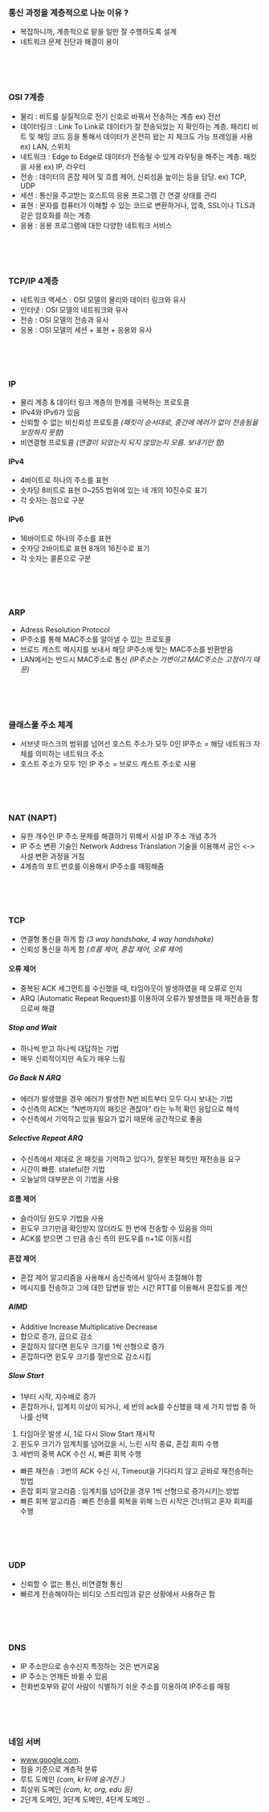 ### 통신 과정을 계층적으로 나눈 이유 ?

- 복잡하니까, 계층적으로 맡을 일만 잘 수행하도록 설계
- 네트워크 문제 진단과 해결이 용이

<br><br><br>

### OSI 7계층

- 물리 : 비트를 실질적으로 전기 신호로 바꿔서 전송하는 계층 ex) 전선
- 데이터링크 : Link To Link로 데이터가 잘 전송되었는 지 확인하는 계층. 패리티 비트 및 해밍 코드 등을 통해서 데이터가 온전히 왔는 지 체크도 가능 프레임을 사용 ex) LAN, 스위치
- 네트워크 : Edge to Edge로 데이터가 전송될 수 있게 라우팅을 해주는 계층. 패킷을 사용 ex) IP, 라우터
- 전송 : 데이터의 혼잡 제어 및 흐름 제어, 신뢰성을 높이는 등을 담당. ex) TCP, UDP
- 세션 : 통신을 주고받는 호스트의 응용 프로그램 간 연결 상태를 관리
- 표현 : 문자를 컴퓨터가 이해할 수 있는 코드로 변환하거나, 압축, SSL이나 TLS과 같은 암호화를 하는 계층
- 응용 : 응용 프로그램에 대한 다양한 네트워크 서비스

<br><br><br>

### TCP/IP 4계층

- 네트워크 액세스 : OSI 모델의 물리와 데이터 링크와 유사
- 인터넷 : OSI 모델의 네트워크와 유사
- 전송 : OSI 모델의 전송과 유사
- 응용 : OSI 모델의 세션 + 표현 + 응용와 유사

<br><br><br>

### IP

- 물리 계층 & 데이터 링크 계층의 한계를 극복하는 프로토콜
- IPv4와 IPv6가 있음
- 신뢰할 수 없는 비신뢰성 프로토콜 _(패킷이 순서대로, 중간에 에러가 없이 전송됨을 보장하지 못함)_
- 비연결형 프로토콜 _(연결이 되었는지 되지 않았는지 모름. 보내기만 함)_

#### IPv4

- 4바이트로 하나의 주소를 표현
- 숫자당 8비트로 표현 0~255 범위에 있는 네 개의 10진수로 표기
- 각 숫자는 점으로 구분

#### IPv6

- 16바이트로 하나의 주소를 표현
- 숫자당 2바이트로 표현 8개의 16진수로 표기
- 각 숫자는 콜론으로 구분

<br><br><br>

### ARP

- Adress Resolution Protocol
- IP주소를 통해 MAC주소를 알아낼 수 있는 프로토콜
- 브로드 캐스트 메시지를 보내서 해당 IP주소에 맞는 MAC주소를 반환받음
- LAN에서는 반드시 MAC주소로 통신 _(IP주소는 가변이고 MAC주소는 고정이기 때문)_

<br><br><br>

### 클래스풀 주소 체계

- 서브넷 마스크의 범위를 넘어선 호스트 주소가 모두 0인 IP주소 = 해당 네트워크 자체를 의미하는 네트워크 주소
- 호스트 주소가 모두 1인 IP 주소 = 브로드 캐스트 주소로 사용

<br><br><br>

### NAT (NAPT)

- 유한 개수인 IP 주소 문제를 해결하기 위해서 사설 IP 주소 개념 추가
- IP 주소 변환 기술인 Network Address Translation 기술을 이용해서 공인 <-> 사설 변환 과정을 거침
- 4계층의 포트 번호를 이용해서 IP주소를 매핑해줌

<br><br><br>

### TCP

- 연결형 통신을 하게 함 _(3 way handshake, 4 way handshake)_
- 신뢰성 통신을 하게 함 _(흐름 제어, 혼잡 제어, 오류 제어)_

#### 오류 제어

- 중복된 ACK 세그먼트를 수신했을 때, 타임아웃이 발생하였을 때 오류로 인지
- ARQ (Automatic Repeat Request)를 이용하여 오류가 발생했을 때 재전송을 함으로써 해결

##### Stop and Wait

- 하나씩 받고 하나씩 대답하는 기법
- 매우 신뢰적이지만 속도가 매우 느림

##### Go Back N ARQ

- 에러가 발생했을 경우 에러가 발생한 N번 비트부터 모두 다시 보내는 기법
- 수신측의 ACK는 "N번까지의 패킷은 괜찮아" 라는 누적 확인 응답으로 해석
- 수신측에서 기억하고 있을 필요가 없기 때문에 공간적으로 좋음

##### Selective Repeat ARQ

- 수신측에서 제대로 온 패킷을 기억하고 있다가, 잘못된 패킷만 재전송을 요구
- 시간이 빠름. stateful한 기법
- 오늘날의 대부분은 이 기법을 사용

#### 흐름 제어

- 슬라이딩 윈도우 기법을 사용
- 윈도우 크기만큼 확인받지 않더라도 한 번에 전송할 수 있음을 의미
- ACK를 받으면 그 만큼 송신 측의 윈도우를 n+1로 이동시킴

#### 혼잡 제어

- 혼잡 제어 알고리즘을 사용해서 송신측에서 알아서 조절해야 함
- 메시지를 전송하고 그에 대한 답변을 받는 시간 RTT를 이용해서 혼잡도를 계산

##### AIMD

- Additive Increase Multiplicative Decrease
- 합으로 증가, 곱으로 감소
- 혼잡하지 않다면 윈도우 크기를 1씩 선형으로 증가
- 혼잡하다면 윈도우 크기를 절반으로 감소시킴

##### Slow Start

- 1부터 시작, 지수배로 증가
- 혼잡하거나, 임계치 이상이 되거나, 세 번의 ack를 수신했을 때 세 가지 방법 중 하나를 선택
1. 타임아웃 발생 시, 1로 다시 Slow Start 재시작
2. 윈도우 크기가 임계치를 넘어갔을 시, 느린 시작 종료, 혼잡 회피 수행
3. 세번의 중복 ACK 수신 시, 빠른 회복 수행

- 빠른 재전송 : 3번의 ACK 수신 시, Timeout을 기다리지 않고 곧바로 재전송하는 방법
- 혼잡 회피 알고리즘 : 임계치를 넘어갔을 경우 1씩 선형으로 증가시키는 방법
- 빠른 회복 알고리즘 : 빠른 전송률 회복을 위해 느린 시작은 건너뛰고 혼자 회피를 수행

<br><br><br>

### UDP

- 신뢰할 수 없는 통신, 비연결형 통신
- 빠르게 전송해야하는 비디오 스트리밍과 같은 상황에서 사용하곤 함

<br><br><br>

### DNS

- IP 주소만으로 송수신지 특정하는 것은 번거로움
- IP 주소는 언제든 바뀔 수 있음
- 전화번호부와 같이 사람이 식별하기 쉬운 주소를 이용하여 IP주소를 매핑

<br><br><br>

### 네임 서버

- www.google.com.
- 점을 기준으로 계층적 분류
- 루트 도메인 _(com, kr뒤에 숨겨진 .)_
- 최상위 도메인 _(com, kr, org, edu 등)_
- 2단계 도메인, 3단계 도메인, 4단계 도메인 ..


